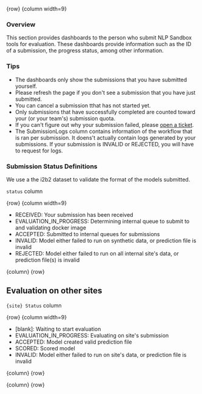 <!-- markdownlint-disable-next-line first-line-h1 -->
{row}
{column width=9}

### Overview

This section provides dashboards to the person who submit NLP Sandbox tools for evaluation. These dashboards provide information such as the ID of a submission, the progress status, among other information.

### Tips

- The dashboards only show the submissions that you have submitted yourself.
- Please refresh the page if you don't see a submission that you have just submitted.
- You can cancel a submission tthat has not started yet.
- Only submissions that have successfully completed are counted toward your (or your team's) submission quota.
- If you can't figure out why your submission failed, please [open a ticket].
- The SubmissionLogs column contains information of the workflow that is ran per submission.  It doens't actually contain logs generated by your submissions.  If your submission is INVALID or REJECTED, you will have to request for logs.

### Submission Status Definitions

We use a the i2b2 dataset to validate the format of the models submitted.

`status` column

{row}
 {column width=9}

- RECEIVED: Your submission has been received
- EVALUATION_IN_PROGRESS: Determining internal queue to submit to and validating docker image
- ACCEPTED: Submitted to internal queues for submissions
- INVALID: Model either failed to run on synthetic data, or prediction file is invalid
- REJECTED: Model either failed to run on all internal site's data, or prediction file(s) is invalid

 {column}
{row}


## Evaluation on other sites

`{site} Status` column

{row}
 {column width=9}

- [blank]:   Waiting to start evaluation
- EVALUATION_IN_PROGRESS: Evaluating on site's submission
- ACCEPTED:  Model created valid prediction file
- SCORED:  Scored model
- INVALID: Model either failed to run on site's data, or prediction file is invalid

 {column}
{row}

{column}
{row}

<!-- Links -->

[open a ticket]: https://www.synapse.org/#!Synapse:syn22277123/discussion/threadId=7774
